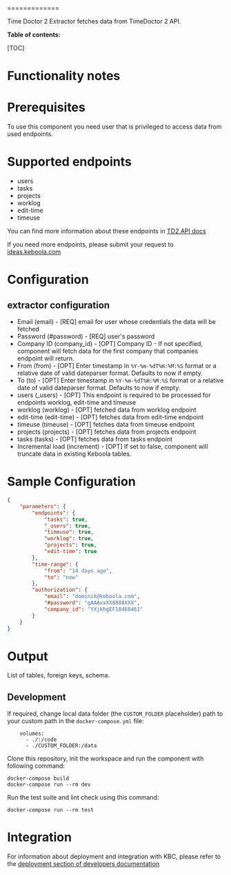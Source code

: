 
=============

Time Doctor 2 Extractor fetches data from TimeDoctor 2 API.


**Table of contents:**

[TOC]

Functionality notes
===================

Prerequisites
=============

To use this component you need user that is privileged to access data from used endpoints.


Supported endpoints
===================
- users
- tasks
- projects
- worklog
- edit-time
- timeuse

You can find more information about these endpoints in [TD2 API docs](https://api2.timedoctor.com/#/Activity/getActivityEditTime)

If you need more endpoints, please submit your request to
[ideas.keboola.com](https://ideas.keboola.com/)

Configuration
=============

## extractor configuration

 - Email (email) - [REQ] email for user whose credentials the data will be fetched
 - Password (#password) - [REQ] user's password
 - Company ID (company_id) - [OPT] Company ID - If not specified, component will fetch data for the first company
that companies endpoint will return.
 - From (from) - [OPT] Enter timestamp in `%Y-%m-%dT%H:%M:%S` format or a relative date of valid dateparser format. Defaults to now if empty.
 - To (to) - [OPT] Enter timestamp in `%Y-%m-%dT%H:%M:%S` format or a relative date of valid dateparser format. Defaults to now if empty.
 - users (_users) - [OPT] This endpoint is required to be processed for endpoints worklog, edit-time and timeuse
 - worklog (worklog) - [OPT] fetched data from worklog endpoint
 - edit-time (edit-time) - [OPT] fetches data from edit-time endpoint
 - timeuse (timeuse) - [OPT] fetches data from timeuse endpoint
 - projects (projects) - [OPT] fetches data from projects endpoint
 - tasks (tasks) - [OPT] fetches data from tasks endpoint
 - Incremental load (increment) - [OPT] If set to false, component will truncate data in existing Keboola tables.


Sample Configuration
=============
```json
{
    "parameters": {
        "endpoints": {
            "tasks": true,
            "_users": true,
            "timeuse": true,
            "worklog": true,
            "projects": true,
            "edit-time": true
        },
        "time-range": {
            "from": "14 days ago",
            "to": "now"
        },
        "authorization": {
            "email": "dominik@keboola.com",
            "#password": "gAAAxxXX8888XXX",
            "company_id": "YXjkhgEF18468461"
        }
    }
}
```

Output
======

List of tables, foreign keys, schema.

Development
-----------

If required, change local data folder (the `CUSTOM_FOLDER` placeholder) path to your custom path in
the `docker-compose.yml` file:

~~~~~~~~~~~~~~~~~~~~~~~~~~~~~~~~~~~~~~~~~~~~~~~~~~~~~~~~~~~~~~~~~~~~~~~~~~~~~~~~
    volumes:
      - ./:/code
      - ./CUSTOM_FOLDER:/data
~~~~~~~~~~~~~~~~~~~~~~~~~~~~~~~~~~~~~~~~~~~~~~~~~~~~~~~~~~~~~~~~~~~~~~~~~~~~~~~~

Clone this repository, init the workspace and run the component with following command:

~~~~~~~~~~~~~~~~~~~~~~~~~~~~~~~~~~~~~~~~~~~~~~~~~~~~~~~~~~~~~~~~~~~~~~~~~~~~~~~~
docker-compose build
docker-compose run --rm dev
~~~~~~~~~~~~~~~~~~~~~~~~~~~~~~~~~~~~~~~~~~~~~~~~~~~~~~~~~~~~~~~~~~~~~~~~~~~~~~~~

Run the test suite and lint check using this command:

~~~~~~~~~~~~~~~~~~~~~~~~~~~~~~~~~~~~~~~~~~~~~~~~~~~~~~~~~~~~~~~~~~~~~~~~~~~~~~~~
docker-compose run --rm test
~~~~~~~~~~~~~~~~~~~~~~~~~~~~~~~~~~~~~~~~~~~~~~~~~~~~~~~~~~~~~~~~~~~~~~~~~~~~~~~~

Integration
===========

For information about deployment and integration with KBC, please refer to the
[deployment section of developers documentation](https://developers.keboola.com/extend/component/deployment/)